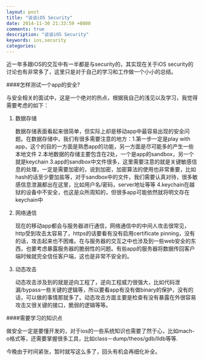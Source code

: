 ```yaml
---
layout: post
title: "谈谈iOS Security"
date: 2014-11-30 21:33:59 +0800
comments: true
description: "谈谈iOS Security"
keywords: ios,security
categories: 
---
```


近一年多跟iOS的交互中有一半都是与security的，其实现在关于iOS security的讨论也有非常多了，这里只是对于自己的学习和工作做一个小小的总结。

<!--more-->

####怎样测试一个app的安全?

与安全相关的面试中，这是一个绝对的热点，根据我自己的浅见以及学习，我觉得需要考虑的如下：

1. 数据存储  

	数据存储表面看起来很简单，但实际上却是移动app中最容易出现的安全问题。在数据存储中，我们有很多需要注意的地方：1.第一步一定是play with app，这个的目的一方面是熟悉app的功能，另一方面是尽可能多的产生一些本地文件 2.本地数据的存储主要包含在2处，一个是app的sandbox，另一个就是keychain 3.app的sandbox中文件很多，这里需要注意的就是关键敏感信息的处理，一定是需要加密的，说到加密，加密算法的使用也非常重要，比如hash的话至少要加盐等，对于sandbox中的文件，我们需要认真对待，很多敏感信息泄漏都出在这里，比如用户名/密码，server地址等等 4.keychain在越狱的设备中不安全，也这是众所周知的，但很多app可能依然就将明文存在keychain中
   
2. 网络通信

	现在的移动app都会与服务器进行通信，网络通信中的中间人攻击很常见，http受到攻击太容易了，https的话要看有没有启用certificate pinning，没有的话，攻击起来也不困难。在与服务器的交互之中也涉及到一些web安全的东西，也要考虑暴露服务器的脆弱性的问题。有些app的服务器将数据传回客户端时候就完全信任客户端，这也是非常不安全的。
	
3. 动态攻击

	动态攻击涉及到的就是逆向工程了，逆向工程威力很强大，比如代码泄漏/bypass一些关键的逻辑等，所以要看app有没有做binary的保护，没有的话，可以做的事情那就多了。动态攻击方面主要是检查有没有暴露在外很容易攻击又很关键的接口，脆弱的逻辑等等。
	
####需要学习的知识点

做安全一定是要懂开发的，对于ios的一些系统知识也需要了然于心，比如mach-o格式等，还需要掌握很多工具，比如class－dump/theos/gdb/lldb等等.
	
今晚由于时间紧张，暂时就写这么多了，回头有机会再细化补全。